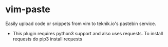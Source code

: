 # vim-paste
Easily upload code or snippets from vim to teknik.io's pastebin service.
- This plugin requires python3 support and also uses requests. To install requests do pip3 install requests
